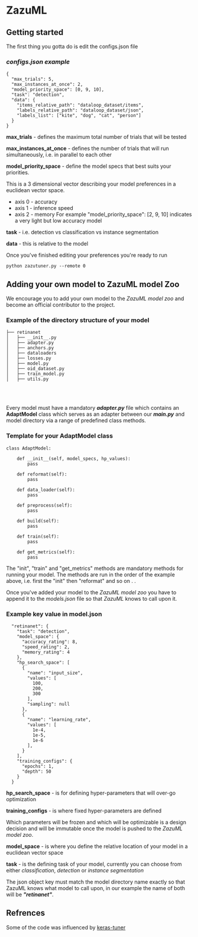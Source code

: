 # ZazuML

## Getting started

The first thing you gotta do is edit the configs.json file

### ***configs.json example***
```
{
  "max_trials": 5,
  "max_instances_at_once": 2,
  "model_priority_space": [0, 9, 10],
  "task": "detection",
  "data": {
    "items_relative_path": "dataloop_dataset/items",
    "labels_relative_path": "dataloop_dataset/json",
    "labels_list": ["kite", "dog", "cat", "person"]
  }
}
```
**max_trials** - defines the maximum total number of trials that will be tested

**max_instances_at_once** - defines the number of trials that will run simultaneously, 
i.e. in parallel to each other

**model_priority_space** -  define the model specs that best suits your priorities.

This is a 3 dimensional vector describing your model preferences in a euclidean vector space.
* axis 0 - accuracy
* axis 1 - inference speed
* axis 2 - memory
For example "model_priority_space": [2, 9, 10] indicates a very light but low accuracy model

**task** - i.e. detection vs classification vs instance segmentation

**data** - this is relative to the model

Once you've finished editing your preferences you're ready to run 



```
python zazutuner.py --remote 0
```

## Adding your own model to ZazuML model Zoo
We encourage you to add your own model to the *ZazuML model zoo* and become an 
official contributor to the project. 

### Example of the directory structure of your model
```
├── retinanet
│   ├── __init__.py
│   ├── adapter.py
│   ├── anchors.py
│   ├── dataloaders
│   ├── losses.py
│   ├── model.py
│   ├── oid_dataset.py
│   ├── train_model.py
│   ├── utils.py
```
<br/><br/>    

Every model must have a mandatory ***adapter.py*** file which contains an **AdaptModel** 
class which serves as an adapter between our ***main.py*** and model directory via a range of 
predefined class methods.

### Template for your AdaptModel class
```
class AdaptModel:

    def __init__(self, model_specs, hp_values):
        pass

    def reformat(self):
        pass

    def data_loader(self):
        pass

    def preprocess(self):
        pass

    def build(self):
        pass
        
    def train(self):
        pass
        
    def get_metrics(self):
        pass
```
The "init", "train" and "get_metrics" methods are mandatory methods for running your model. 
The methods are run in the order of the example above, i.e. first the "init" then "reformat" and so on . . 

Once you've added your model to the *ZazuML model zoo* you have to append it to the 
*models.json* file so that *ZazuML* knows to call upon it. 

### Example key value in model.json

```
  "retinanet": {
    "task": "detection",
    "model_space": {
      "accuracy_rating": 8,
      "speed_rating": 2,
      "memory_rating": 4
    },
    "hp_search_space": [
      {
        "name": "input_size",
        "values": [
          100,
          200,
          300
        ],
        "sampling": null
      },
      {
        "name": "learning_rate",
        "values": [
          1e-4,
          1e-5,
          1e-6
        ],
      }
    ],
    "training_configs": {
      "epochs": 1,
      "depth": 50
    }
  }
```

**hp_search_space** - is for defining hyper-parameters that will over-go optimization 

**training_configs** - is where fixed hyper-parameters are defined

Which parameters will be frozen and which will be optimizable is a design decision 
and will be immutable once the model is pushed to the *ZazuML model zoo*.

**model_space** - is where you define the relative location of your model in a euclidean vector space

**task** - is the defining task of your model, currently you can choose from either 
*classification*, *detection* or *instance segmentation*

The json object key must match the model directory name exactly so that
ZazuML knows what model to call upon, in our example the name of 
both will be ***"retinanet"***.


## Refrences
Some of the code was influenced by [keras-tuner](https://github.com/keras-team/keras-tuner)